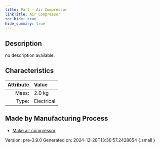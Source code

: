 ```yaml
---
title: Part - Air Compressor
linkTitle: Air Compressor
toc_hide: true
hide_summary: true
---
```


## Description
no description available.

## Characteristics

| Attribute      | Value |
|--------:|:------|
|Mass:|2.0 kg|
|Type:|Electrical|

## Made by Manufacturing Process

- [Make air compressor](/docs/definitions/process/make-air-compressor)



Version: pre-3.9.0 Generated on: 2024-12-28T13:30:57.2428854
{.small }

